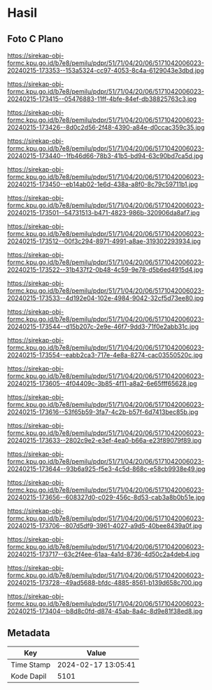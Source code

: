 # Hasil

## Foto C Plano

https://sirekap-obj-formc.kpu.go.id/b7e8/pemilu/pdpr/51/71/04/20/06/5171042006023-20240215-173353--153a5324-cc97-4053-8c4a-6129043e3dbd.jpg

https://sirekap-obj-formc.kpu.go.id/b7e8/pemilu/pdpr/51/71/04/20/06/5171042006023-20240215-173415--05476883-11ff-4bfe-84ef-db38825763c3.jpg

https://sirekap-obj-formc.kpu.go.id/b7e8/pemilu/pdpr/51/71/04/20/06/5171042006023-20240215-173426--8d0c2d56-2f48-4390-a84e-d0ccac359c35.jpg

https://sirekap-obj-formc.kpu.go.id/b7e8/pemilu/pdpr/51/71/04/20/06/5171042006023-20240215-173440--1fb46d66-78b3-41b5-bd94-63c90bd7ca5d.jpg

https://sirekap-obj-formc.kpu.go.id/b7e8/pemilu/pdpr/51/71/04/20/06/5171042006023-20240215-173450--eb14ab02-1e6d-438a-a8f0-8c79c59711b1.jpg

https://sirekap-obj-formc.kpu.go.id/b7e8/pemilu/pdpr/51/71/04/20/06/5171042006023-20240215-173501--54731513-b471-4823-986b-320906da8af7.jpg

https://sirekap-obj-formc.kpu.go.id/b7e8/pemilu/pdpr/51/71/04/20/06/5171042006023-20240215-173512--00f3c294-8971-4991-a8ae-319302293934.jpg

https://sirekap-obj-formc.kpu.go.id/b7e8/pemilu/pdpr/51/71/04/20/06/5171042006023-20240215-173522--31b437f2-0b48-4c59-9e78-d5b6ed4915d4.jpg

https://sirekap-obj-formc.kpu.go.id/b7e8/pemilu/pdpr/51/71/04/20/06/5171042006023-20240215-173533--4d192e04-102e-4984-9042-32cf5d73ee80.jpg

https://sirekap-obj-formc.kpu.go.id/b7e8/pemilu/pdpr/51/71/04/20/06/5171042006023-20240215-173544--d15b207c-2e9e-46f7-9dd3-71f0e2abb31c.jpg

https://sirekap-obj-formc.kpu.go.id/b7e8/pemilu/pdpr/51/71/04/20/06/5171042006023-20240215-173554--eabb2ca3-717e-4e8a-8274-cac03550520c.jpg

https://sirekap-obj-formc.kpu.go.id/b7e8/pemilu/pdpr/51/71/04/20/06/5171042006023-20240215-173605--4f04409c-3b85-4f11-a8a2-6e65fff65628.jpg

https://sirekap-obj-formc.kpu.go.id/b7e8/pemilu/pdpr/51/71/04/20/06/5171042006023-20240215-173616--53f65b59-3fa7-4c2b-b57f-6d7413bec85b.jpg

https://sirekap-obj-formc.kpu.go.id/b7e8/pemilu/pdpr/51/71/04/20/06/5171042006023-20240215-173633--2802c9e2-e3ef-4ea0-b66a-e23f89079f89.jpg

https://sirekap-obj-formc.kpu.go.id/b7e8/pemilu/pdpr/51/71/04/20/06/5171042006023-20240215-173644--93b6a925-f5e3-4c5d-868c-e58cb9938e49.jpg

https://sirekap-obj-formc.kpu.go.id/b7e8/pemilu/pdpr/51/71/04/20/06/5171042006023-20240215-173656--608327d0-c029-456c-8d53-cab3a8b0b51e.jpg

https://sirekap-obj-formc.kpu.go.id/b7e8/pemilu/pdpr/51/71/04/20/06/5171042006023-20240215-173706--807d5df9-3961-4027-a9d5-40bee8439a0f.jpg

https://sirekap-obj-formc.kpu.go.id/b7e8/pemilu/pdpr/51/71/04/20/06/5171042006023-20240215-173717--63c2f4ee-61aa-4a1d-8736-4d50c2a4deb4.jpg

https://sirekap-obj-formc.kpu.go.id/b7e8/pemilu/pdpr/51/71/04/20/06/5171042006023-20240215-173728--49ad5688-bfdc-4885-8561-b139d658c700.jpg

https://sirekap-obj-formc.kpu.go.id/b7e8/pemilu/pdpr/51/71/04/20/06/5171042006023-20240215-173404--b8d8c0fd-d874-45ab-8a4c-8d9e81f38ed8.jpg


## Metadata

| Key        | Value               |
| ---------- | ------------------- |
| Time Stamp | 2024-02-17 13:05:41 |
| Kode Dapil | 5101                |



